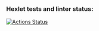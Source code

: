 ### Hexlet tests and linter status:
[![Actions Status](https://github.com/vit-tolokonnikov/php-project-45/workflows/hexlet-check/badge.svg)](https://github.com/vit-tolokonnikov/php-project-45/actions)
